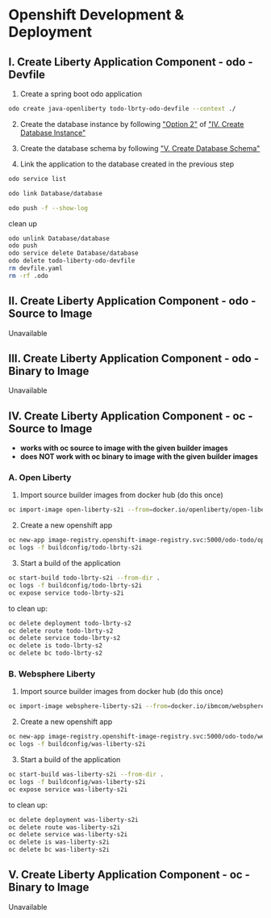 # Openshift Development & Deployment

## I. Create Liberty Application Component - odo - Devfile

1. Create a spring boot odo application

```bash
odo create java-openliberty todo-lbrty-odo-devfile --context ./
```

2. Create the database instance by following ["Option 2"](../README.md#option-2-create-database-instance-with-odo) of ["IV. Create Database Instance"](../README.md#iv-create-database-instance)

3. Create the database schema by following ["V. Create Database Schema"](../README.md#v-create-database-schema)

4. Link the application to the database created in the previous step

```bash
odo service list

odo link Database/database 

odo push -f --show-log
```

clean up

```bash
odo unlink Database/database
odo push
odo service delete Database/database
odo delete todo-liberty-odo-devfile
rm devfile.yaml
rm -rf .odo
```

## II. Create Liberty Application Component - odo - Source to Image

Unavailable

## III. Create Liberty Application Component - odo - Binary to Image

Unavailable

## IV. Create Liberty Application Component - oc - Source to Image

- **works with oc source to image with the given builder images**
- **does NOT work with oc binary to image with the given builder images**

### A. Open Liberty

1. Import source builder images from docker hub (do this once)

```bash
oc import-image open-liberty-s2i --from=docker.io/openliberty/open-liberty-s2i --all --confirm 
```

2. Create a new openshift app

```bash
oc new-app image-registry.openshift-image-registry.svc:5000/odo-todo/open-liberty-s2i:20.0.0.9-java11~/. --name=todo-lbrty-s2i
oc logs -f buildconfig/todo-lbrty-s2i
```

3. Start a build of the application

```bash
oc start-build todo-lbrty-s2i --from-dir .
oc logs -f buildconfig/todo-lbrty-s2i
oc expose service todo-lbrty-s2i
```

to clean up: 

```bash
oc delete deployment todo-lbrty-s2
oc delete route todo-lbrty-s2
oc delete service todo-lbrty-s2
oc delete is todo-lbrty-s2
oc delete bc todo-lbrty-s2
```

### B. Websphere Liberty

1. Import source builder images from docker hub (do this once)

```bash
oc import-image websphere-liberty-s2i --from=docker.io/ibmcom/websphere-liberty-s2i --all --confirm
```

2. Create a new openshift app

```bash
oc new-app image-registry.openshift-image-registry.svc:5000/odo-todo/websphere-liberty-s2i:20.0.0.12-java11~/. --name=was-liberty-s2i
oc logs -f buildconfig/was-liberty-s2i
```

3. Start a build of the application

```bash
oc start-build was-liberty-s2i --from-dir .
oc logs -f buildconfig/was-liberty-s2i
oc expose service was-liberty-s2i
```

to clean up: 

```bash
oc delete deployment was-liberty-s2i
oc delete route was-liberty-s2i
oc delete service was-liberty-s2i
oc delete is was-liberty-s2i
oc delete bc was-liberty-s2i
```

## V. Create Liberty Application Component - oc - Binary to Image

Unavailable
